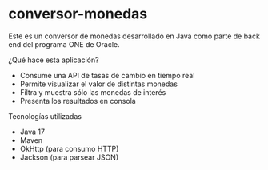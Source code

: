 # conversor-monedas

Este es un conversor de monedas desarrollado en Java como parte de back end del programa ONE de Oracle.

¿Qué hace esta aplicación?

- Consume una API de tasas de cambio en tiempo real
- Permite visualizar el valor de distintas monedas
- Filtra y muestra sólo las monedas de interés
- Presenta los resultados en consola

Tecnologías utilizadas

- Java 17
- Maven
- OkHttp (para consumo HTTP)
- Jackson (para parsear JSON)
